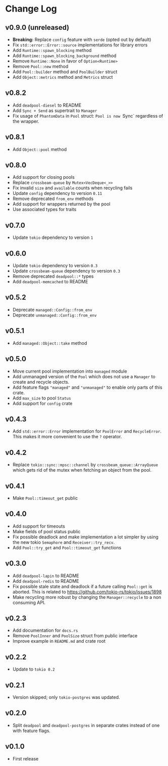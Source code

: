 # Change Log

## v0.9.0 (unreleased)

* __Breaking:__ Replace `config` feature with `serde` (opted out by default)
* Fix `std::error::Error::source` implementations for library errors
* Add `Runtime::spawn_blocking` method
* Add `Runtime::spawn_blocking_background` method
* Remove `Runtime::None` in favor of `Option<Runtime>`
* Remove `Pool::new` method
* Add `Pool::builder` method and `PoolBuilder` struct
* Add `Object::metrics` method and `Metrics` struct

## v0.8.2

* Add `deadpool-diesel` to README
* Add `Sync + Send` as supertrait to `Manager`
* Fix usage of `PhantomData` in `Pool` struct: `Pool is now `Sync` regardless of the wrapper.

## v0.8.1

* Add `Object::pool` method

## v0.8.0

* Add support for closing pools
* Replace `crossbeam-queue` by `Mutex<VecDeque<_>>`
* Fix invalid `size` and `available` counts when recycling fails
* Update `config` dependency to version `0.11`
* Remove deprecated `from_env` methods
* Add support for wrappers returned by the pool
* Use associated types for traits

## v0.7.0

* Update `tokio` dependency to version `1`

## v0.6.0

* Update `tokio` dependency to version `0.3`
* Update `crossbeam-queue` dependency to version `0.3`
* Remove deprecated `deadpool::*` types
* Add `deadpool-memcached` to README

## v0.5.2

* Deprecate `managed::Config::from_env`
* Deprecate `unmanaged::Config::from_env`

## v0.5.1

* Add `managed::Object::take` method

## v0.5.0

* Move current pool implementation into `managed` module
* Add unmanaged version of the `Pool` which does not use a `Manager`
  to create and recycle objects.
* Add feature flags `"managed"` and `"unmanaged"` to enable only parts
  of this crate.
* Add `max_size` to pool `Status`
* Add support for `config` crate

## v0.4.3

* Add `std::error::Error` implementation for `PoolError` and `RecycleError`.
  This makes it more convenient to use the `?` operator.

## v0.4.2

* Replace `tokio::sync::mpsc::channel` by `crossbeam_queue::ArrayQueue`
  which gets rid of the mutex when fetching an object from the pool.

## v0.4.1

* Make `Pool::timeout_get` public

## v0.4.0

* Add support for timeouts
* Make fields of pool status public
* Fix possible deadlock and make implementation a lot simpler by using
  the new tokio `Semaphore` and `Receiver::try_recv`.
* Add `Pool::try_get` and `Pool::timeout_get` functions

## v0.3.0

* Add `deadpool-lapin` to README
* Add `deadpool-redis` to README
* Fix possible stale state and deadlock if a future calling `Pool::get` is
  aborted. This is related to <https://github.com/tokio-rs/tokio/issues/1898>
* Make recycling more robust by changing the `Manager::recycle` to a non
  consuming API.

## v0.2.3

* Add documentation for `docs.rs`
* Remove `PoolInner` and `PoolSize` struct from public interface
* Improve example in `README.md` and crate root

## v0.2.2

* Update to `tokio 0.2`

## v0.2.1

* Version skipped; only `tokio-postgres` was updated.

## v0.2.0

* Split `deadpool` and `deadpool-postgres` in separate crates instead of
    one with feature flags.

## v0.1.0

* First release
